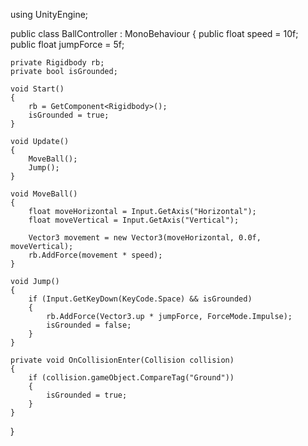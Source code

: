 using UnityEngine;

public class BallController : MonoBehaviour
{
    public float speed = 10f;
    public float jumpForce = 5f;
    
    private Rigidbody rb;
    private bool isGrounded;

    void Start()
    {
        rb = GetComponent<Rigidbody>();
        isGrounded = true;
    }

    void Update()
    {
        MoveBall();
        Jump();
    }

    void MoveBall()
    {
        float moveHorizontal = Input.GetAxis("Horizontal");
        float moveVertical = Input.GetAxis("Vertical");

        Vector3 movement = new Vector3(moveHorizontal, 0.0f, moveVertical);
        rb.AddForce(movement * speed);
    }

    void Jump()
    {
        if (Input.GetKeyDown(KeyCode.Space) && isGrounded)
        {
            rb.AddForce(Vector3.up * jumpForce, ForceMode.Impulse);
            isGrounded = false;
        }
    }

    private void OnCollisionEnter(Collision collision)
    {
        if (collision.gameObject.CompareTag("Ground"))
        {
            isGrounded = true;
        }
    }
}
